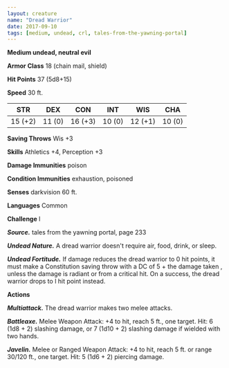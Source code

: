 ```yaml
---
layout: creature
name: "Dread Warrior"
date: 2017-09-10
tags: [medium, undead, crl, tales-from-the-yawning-portal]
---
```


**Medium undead, neutral evil**

**Armor Class** 18 (chain mail, shield)

**Hit Points** 37 (5d8+15)

**Speed** 30 ft.

|   STR   |   DEX   |   CON   |   INT   |   WIS   |   CHA   |
|:-----:|:-----:|:-----:|:-----:|:-----:|:-----:|
| 15 (+2) | 11 (0) | 16 (+3) | 10 (0) | 12 (+1) | 10 (0) |

**Saving Throws** Wis +3

**Skills** Athletics +4, Perception +3

**Damage Immunities** poison

**Condition Immunities** exhaustion, poisoned

**Senses** darkvision 60 ft.

**Languages** Common

**Challenge** l

***Source.*** tales from the yawning portal,  page 233

***Undead Nature.*** A dread warrior doesn't require air, food, drink, or sleep.

***Undead Fortitude.*** If damage reduces the dread warrior to 0 hit points, it must make a Constitution saving throw with a DC of 5 + the damage taken , unless the damage is radiant or from a critical hit. On a success, the dread warrior drops to l hit point instead.

**Actions**

***Multiattack.*** The dread warrior makes two melee attacks.

***Battleaxe.*** Melee Weapon Attack: +4 to hit, reach 5 ft., one target. Hit: 6 (1d8 + 2) slashing damage, or 7 (1d10 + 2) slashing damage if wielded with two hands.

***Javelin.*** Melee or Ranged Weapon Attack: +4 to hit, reach 5 ft. or range 30/120 ft., one target. Hit: 5 (1d6 + 2) piercing damage.

